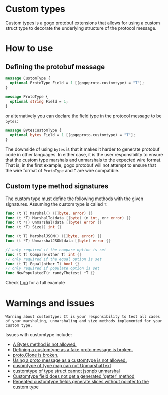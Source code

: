 # Custom types

Custom types is a gogo protobuf extensions that allows for using a custom
struct type to decorate the underlying structure of the protocol message.

# How to use

## Defining the protobuf message

```proto
message CustomType {
  optional ProtoType Field = 1 [(gogoproto.customtype) = "T"];
}

message ProtoType {
  optional string Field = 1;
}
```

or alternatively you can declare the field type in the protocol message to be
`bytes`:

```proto
message BytesCustomType {
  optional bytes Field = 1 [(gogoproto.customtype) = "T"];
}
```

The downside of using `bytes` is that it makes it harder to generate protobuf
code in other languages. In either case, it is the user responsibility to
ensure that the custom type marshals and unmarshals to the expected wire
format. That is, in the first example, gogo protobuf will not attempt to ensure
that the wire format of `ProtoType` and `T` are wire compatible.

## Custom type method signatures

The custom type must define the following methods with the given
signatures. Assuming the custom type is called `T`:

```go
func (t T) Marshal() ([]byte, error) {}
func (t *T) MarshalTo(data []byte) (n int, err error) {}
func (t *T) Unmarshal(data []byte) error {}
func (t *T) Size() int {}

func (t T) MarshalJSON() ([]byte, error) {}
func (t *T) UnmarshalJSON(data []byte) error {}

// only required if the compare option is set
func (t T) Compare(other T) int {}
// only required if the equal option is set
func (t T) Equal(other T) bool {}
// only required if populate option is set
func NewPopulatedT(r randyThetest) *T {}
```

Check [t.go](test/t.go) for a full example

# Warnings and issues

`Warning about customtype: It is your responsibility to test all cases of your marshaling, unmarshaling and size methods implemented for your custom type.`

Issues with customtype include:
  * <a href="https://github.com/bamzi/protobuf/issues/199">A Bytes method is not allowed.<a/>
  * <a href="https://github.com/bamzi/protobuf/issues/132">Defining a customtype as a fake proto message is broken.</a>
  * <a href="https://github.com/bamzi/protobuf/issues/147">proto.Clone is broken.</a>
  * <a href="https://github.com/bamzi/protobuf/issues/125">Using a proto message as a customtype is not allowed.</a>
  * <a href="https://github.com/bamzi/protobuf/issues/200">cusomtype of type map can not UnmarshalText</a>
  * <a href="https://github.com/bamzi/protobuf/issues/201">customtype of type struct cannot jsonpb unmarshal</a>
  * <a href="https://github.com/bamzi/protobuf/issues/477">Customtype field does not get a generated 'getter' method</a>
  * <a href="https://github.com/bamzi/protobuf/issues/478">Repeated customtype fields generate slices without pointer to the custom type </a>
